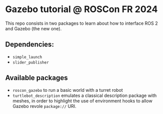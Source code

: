 # Gazebo tutorial @ ROSCon FR 2024

This repo consists in two packages to learn about how to interface ROS 2 and Gazebo (the new one).

## Dependencies:

- `simple_launch`
- `slider_publisher`

## Available packages

- `roscon_gazebo` to run a basic world with a turret robot
- `turtlebot_description` emulates a classical description package with meshes, in order to highlight the use of environment hooks to allow Gazebo revole `package://` URI.
